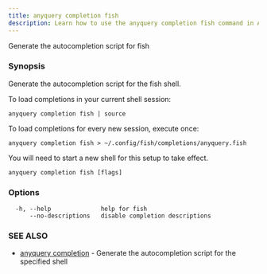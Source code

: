 ```yaml
---
title: anyquery completion fish
description: Learn how to use the anyquery completion fish command in AnyQuery.
---
```


Generate the autocompletion script for fish

### Synopsis

Generate the autocompletion script for the fish shell.

To load completions in your current shell session:

	anyquery completion fish | source

To load completions for every new session, execute once:

	anyquery completion fish > ~/.config/fish/completions/anyquery.fish

You will need to start a new shell for this setup to take effect.


```
anyquery completion fish [flags]
```

### Options

```
  -h, --help              help for fish
      --no-descriptions   disable completion descriptions
```

### SEE ALSO

* [anyquery completion](../anyquery_completion)	 - Generate the autocompletion script for the specified shell
